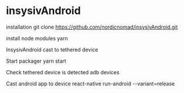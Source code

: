 # insysivAndroid

installation
git clone https://github.com/nordicnomad/insysivAndroid.git

install node modules
yarn


InsysivAndroid cast to tethered device

Start packager
yarn start

Check tethered device is detected
adb devices

Cast android app to device
react-native run-android --variant=release
